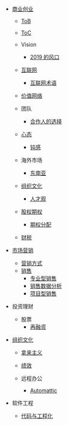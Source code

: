   - [商业创业](/商业创业/README.md)
    - [ToB](/商业创业/ToB/README.md)
      
    - [ToC](/商业创业/ToC/README.md)
      
    - Vision
      - [2019 的风口](/商业创业/Vision/2019%20的风口.md)
    - [互联网](/商业创业/互联网/README.md)
      - [互联网术语](/商业创业/互联网/互联网术语.md)
    - [价值网络](/商业创业/价值网络/README.md)
      
    - 团队
      - [合作人的选择](/商业创业/团队/合作人的选择.md)
    - [心态](/商业创业/心态/README.md)
      - [钝感](/商业创业/心态/钝感.md)
    - 海外市场
      - [东南亚](/商业创业/海外市场/东南亚.md)
    - [组织文化](/商业创业/组织文化/README.md)
      - [人才观](/商业创业/组织文化/人才观.md)
    - [股权期权](/商业创业/股权期权/README.md)
      - [期权分配](/商业创业/股权期权/期权分配.md)
    - [财税](/商业创业/财税/README.md)
      
  - [市场营销](/市场营销/README.md)
    - [营销方式](/市场营销/营销方式.md)
    - [销售](/市场营销/销售/README.md)
      - [专业型销售](/市场营销/销售/专业型销售.md)
      - [销售数据分析](/市场营销/销售/销售数据分析.md)
      - [项目型销售](/市场营销/销售/项目型销售.md)
  - 投资理财
    - 股票
      - [再融资](/投资理财/股票/再融资.md)
  - [组织文化](/组织文化/README.md)
    - [拿来主义](/组织文化/拿来主义.md)
    - [绩效](/组织文化/绩效/README.md)
      
    - 远程办公
      - [Automattic](/组织文化/远程办公/Automattic.md)
  - 软件工程
    - [代码与工程化](/软件工程/代码与工程化.md)